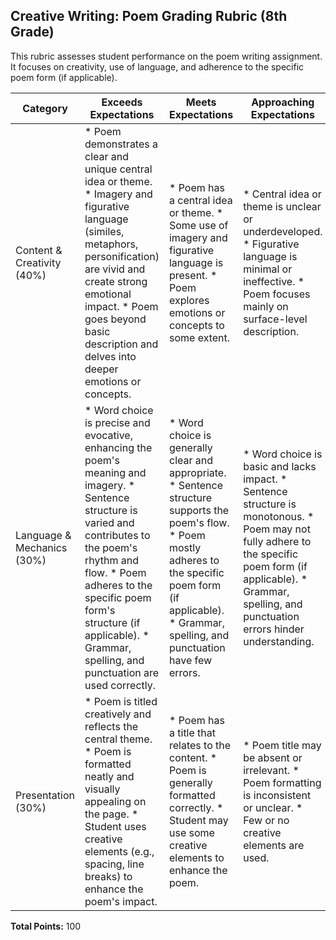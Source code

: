 ## Creative Writing: Poem Grading Rubric (8th Grade)

This rubric assesses student performance on the poem writing assignment. It focuses on creativity, use of language, and adherence to the specific poem form (if applicable).

| Category | Exceeds Expectations | Meets Expectations | Approaching Expectations | Needs Improvement |
|---|---|---|---|---|
| Content & Creativity (40%) | * Poem demonstrates a clear and unique central idea or theme.  * Imagery and figurative language (similes, metaphors, personification) are vivid and create strong emotional impact.  * Poem goes beyond basic description and delves into deeper emotions or concepts. | * Poem has a central idea or theme.  * Some use of imagery and figurative language is present.  * Poem explores emotions or concepts to some extent. | * Central idea or theme is unclear or underdeveloped.  * Figurative language is minimal or ineffective.  * Poem focuses mainly on surface-level description. | * Poem lacks a clear central idea or theme.  * Figurative language is absent or misused.  * Poem provides little to no emotional connection. |
| Language & Mechanics (30%) | * Word choice is precise and evocative, enhancing the poem's meaning and imagery.  * Sentence structure is varied and contributes to the poem's rhythm and flow.  * Poem adheres to the specific poem form's structure (if applicable).  * Grammar, spelling, and punctuation are used correctly. | * Word choice is generally clear and appropriate.  * Sentence structure supports the poem's flow.  * Poem mostly adheres to the specific poem form (if applicable).  * Grammar, spelling, and punctuation have few errors. | * Word choice is basic and lacks impact.  * Sentence structure is monotonous.  * Poem may not fully adhere to the specific poem form (if applicable).  * Grammar, spelling, and punctuation errors hinder understanding. | * Word choice is unclear or inappropriate.  * Sentence structure is awkward or confusing.  * Poem significantly deviates from the specific poem form (if applicable).  * Grammar, spelling, and punctuation errors are frequent and distracting. |
| Presentation (30%) | * Poem is titled creatively and reflects the central theme.  * Poem is formatted neatly and visually appealing on the page.  * Student uses creative elements (e.g., spacing, line breaks) to enhance the poem's impact. | * Poem has a title that relates to the content.  * Poem is generally formatted correctly.  * Student may use some creative elements to enhance the poem. | * Poem title may be absent or irrelevant.  * Poem formatting is inconsistent or unclear.  * Few or no creative elements are used. | * Poem lacks a title or the title is unrelated.  * Poem formatting is sloppy and difficult to read.  * No creative elements are present. |

**Total Points:** 100
